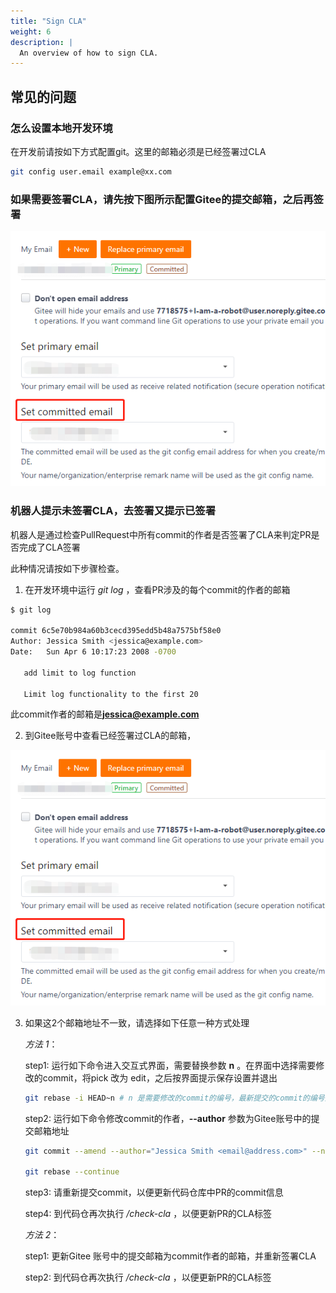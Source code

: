 ```yaml
---
title: "Sign CLA"
weight: 6
description: |
  An overview of how to sign CLA.
---
```


## 常见的问题


### 怎么设置本地开发环境

在开发前请按如下方式配置git。这里的邮箱必须是已经签署过CLA

```sh
git config user.email example@xx.com
```


### 如果需要签署CLA，请先按下图所示配置Gitee的提交邮箱，之后再签署

![gitee_email](gitee_email.png)


### 机器人提示未签署CLA，去签署又提示已签署

机器人是通过检查PullRequest中所有commit的作者是否签署了CLA来判定PR是否完成了CLA签署

此种情况请按如下步骤检查。

1. 在开发环境中运行 *git log* ，查看PR涉及的每个commit的作者的邮箱

```sh
$ git log

commit 6c5e70b984a60b3cecd395edd5b48a7575bf58e0
Author: Jessica Smith <jessica@example.com>
Date:   Sun Apr 6 10:17:23 2008 -0700

   add limit to log function

   Limit log functionality to the first 20

```
此commit作者的邮箱是**jessica@example.com**

2. 到Gitee账号中查看已经签署过CLA的邮箱，

![gitee_email](gitee_email.png)

3. 如果这2个邮箱地址不一致，请选择如下任意一种方式处理

   *方法 1*：

   step1: 运行如下命令进入交互式界面，需要替换参数 **n** 。在界面中选择需要修改的commit，将pick 改为 edit，之后按界面提示保存设置并退出

   ```sh
   git rebase -i HEAD~n # n 是需要修改的commit的编号，最新提交的commit的编号是1，以此类推

   ```

   step2: 运行如下命令修改commit的作者，**--author** 参数为Gitee账号中的提交邮箱地址

   ```sh
   git commit --amend --author="Jessica Smith <email@address.com>" --no-edit

   git rebase --continue

   ```

   step3: 请重新提交commit，以便更新代码仓库中PR的commit信息

   step4: 到代码仓再次执行 */check-cla* ，以便更新PR的CLA标签

   *方法 2*：

   step1: 更新Gitee 账号中的提交邮箱为commit作者的邮箱，并重新签署CLA

   step2: 到代码仓再次执行 */check-cla* ，以便更新PR的CLA标签
